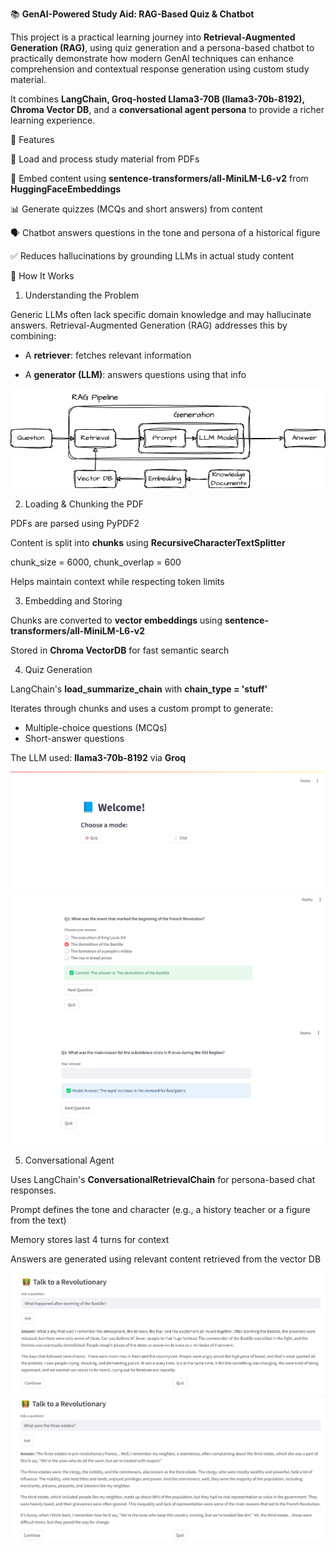 📚 **GenAI-Powered Study Aid: RAG-Based Quiz & Chatbot**

This project is a practical learning journey into **Retrieval-Augmented Generation (RAG)**, using quiz generation and a persona-based chatbot to practically demonstrate how modern GenAI techniques can enhance comprehension and contextual response generation using custom study material.

It combines **LangChain, Groq-hosted Llama3-70B (llama3-70b-8192), Chroma Vector DB**, and a **conversational agent persona** to provide a richer learning experience.

🚀 Features

📖 Load and process study material from PDFs

🧠 Embed content using **sentence-transformers/all-MiniLM-L6-v2** from **HuggingFaceEmbeddings**

📊 Generate quizzes (MCQs and short answers) from content

🗣️ Chatbot answers questions in the tone and persona of a historical figure

✅ Reduces hallucinations by grounding LLMs in actual study content

🧠 How It Works
1. Understanding the Problem

Generic LLMs often lack specific domain knowledge and may hallucinate answers. Retrieval-Augmented Generation (RAG) addresses this by combining:

- A **retriever**: fetches relevant information

- A **generator (LLM)**: answers questions using that info

![Alt text](images/RAG.png)


2. Loading & Chunking the PDF

PDFs are parsed using PyPDF2

Content is split into **chunks** using **RecursiveCharacterTextSplitter**

chunk_size = 6000, chunk_overlap = 600

Helps maintain context while respecting token limits

3. Embedding and Storing

Chunks are converted to **vector embeddings** using **sentence-transformers/all-MiniLM-L6-v2**

Stored in **Chroma VectorDB** for fast semantic search

4. Quiz Generation

LangChain's **load_summarize_chain** with **chain_type = 'stuff'**

Iterates through chunks and uses a custom prompt to generate:

- Multiple-choice questions (MCQs)
- Short-answer questions

The LLM used: **llama3-70b-8192** via **Groq**

![Alt text](images/home.png)
![Alt text](images/q1.png)
![Alt text](images/q2.png)

5. Conversational Agent

Uses LangChain's **ConversationalRetrievalChain** for persona-based chat responses.

Prompt defines the tone and character (e.g., a history teacher or a figure from the text)

Memory stores last 4 turns for context

Answers are generated using relevant content retrieved from the vector DB

![Alt text](images/chat1.png)
![Alt text](images/chat2.png)